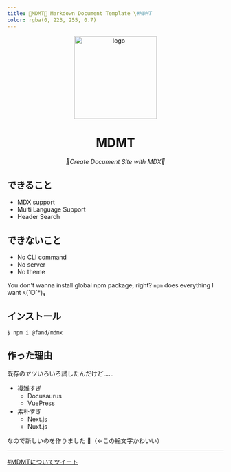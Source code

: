 ```yaml
---
title: 💊MDMT💊 Markdown Document Template \#MDMT
color: rgba(0, 223, 255, 0.7)
---
```

<div align="center">
  <img alt="logo" src="/static/images/logo_720h.png" width="192"/>
  <h1>MDMT</h1><i>💊Create Document Site with MDX💊</i>
  <br/>
</div>

## できること

- MDX support
- Multi Language Support
- Header Search

## できないこと

- No CLI command
- No server
- No theme

You don't wanna install global npm package, right?
`npm` does everything I want ٩(ˊᗜˋ*)و

## インストール

```
$ npm i @fand/mdmx
```

## 作った理由

既存のヤツいろいろ試したんだけど……

- 複雑すぎ
  - Docusaurus
  - VuePress
- 素朴すぎ
  - Next.js
  - Nuxt.js

なので新しいのを作りました 🐹（←この絵文字かわいい）

---

<a href="https://twitter.com/intent/tweet?url=https://gmork.in/mdmt/&hashtags=mdmt" target="\_blank">#MDMTについてツイート</a>
